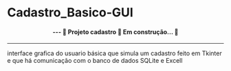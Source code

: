 # Cadastro_Basico-GUI



<h4 align="center"> 
---
	🚧  Projeto cadastro 🚀 Em construção...  🚧
</h4> 

<hr> 
interface grafica do usuario básica que simula um cadastro feito em Tkinter e que há comunicação com o banco de dados SQLite e Excell
